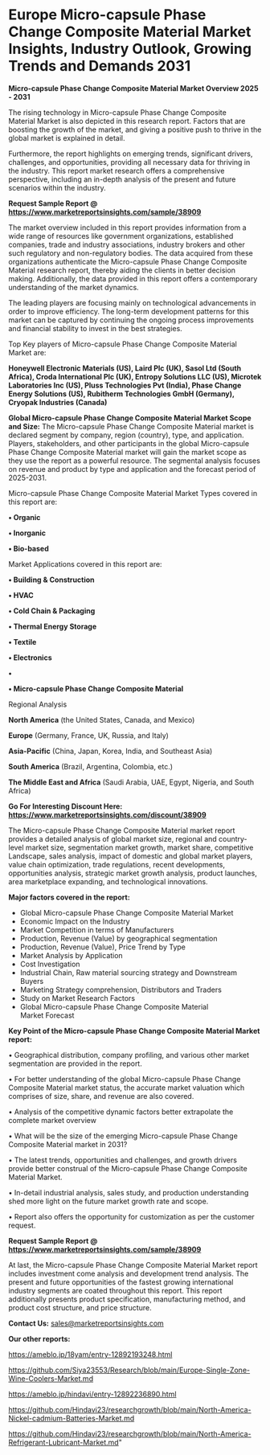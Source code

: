 # Europe Micro-capsule Phase Change Composite Material Market Insights, Industry Outlook, Growing Trends and Demands 2031

<Strong> Micro-capsule Phase Change Composite Material Market Overview 2025 - 2031</strong>

The rising technology in Micro-capsule Phase Change Composite Material Market is also depicted in this research report. Factors that are boosting the growth of the market, and giving a positive push to thrive in the global market is explained in detail.

Furthermore, the report highlights on emerging trends, significant drivers, challenges, and opportunities, providing all necessary data for thriving in the industry. This report market research offers a comprehensive perspective, including an in-depth analysis of the present and future scenarios within the industry.

<strong>Request Sample Report @ <a href=https://www.marketreportsinsights.com/sample/38909>https://www.marketreportsinsights.com/sample/38909</a></strong>

The market overview included in this report provides information from a wide range of resources like government organizations, established companies, trade and industry associations, industry brokers and other such regulatory and non-regulatory bodies. The data acquired from these organizations authenticate the Micro-capsule Phase Change Composite Material research report, thereby aiding the clients in better decision making. Additionally, the data provided in this report offers a contemporary understanding of the market dynamics.

The leading players are focusing mainly on technological advancements in order to improve efficiency. The long-term development patterns for this market can be captured by continuing the ongoing process improvements and financial stability to invest in the best strategies.

Top Key players of Micro-capsule Phase Change Composite Material Market are:

<strong>Honeywell Electronic Materials (US), Laird Plc (UK), Sasol Ltd (South Africa), Croda International Plc (UK), Entropy Solutions LLC (US), Microtek Laboratories Inc (US), Pluss Technologies Pvt (India), Phase Change Energy Solutions (US), Rubitherm Technologies GmbH (Germany), Cryopak Industries (Canada)</strong>

<strong><b>Global Micro-capsule Phase Change Composite Material Market Scope and Size:</b></strong>
The Micro-capsule Phase Change Composite Material market is declared segment by company, region (country), type, and application. Players, stakeholders, and other participants in the global Micro-capsule Phase Change Composite Material market will gain the market scope as they use the report as a powerful resource. The segmental analysis focuses on revenue and product by type and application and the forecast period of 2025-2031.

Micro-capsule Phase Change Composite Material Market Types covered in this report are:

<strong>•  Organic

•  Inorganic

•  Bio-based</strong>

Market Applications covered in this report are:

<strong>•  Building & Construction

•  HVAC

•  Cold Chain & Packaging

•  Thermal Energy Storage

•  Textile

•  Electronics

•  

•  Micro-capsule Phase Change Composite Material</strong> 

Regional Analysis

<strong>North America</strong> (the United States, Canada, and Mexico)

<strong>Europe</strong> (Germany, France, UK, Russia, and Italy)

<strong>Asia-Pacific</strong> (China, Japan, Korea, India, and Southeast Asia)

<strong>South America</strong> (Brazil, Argentina, Colombia, etc.)

<strong>The Middle East and Africa</strong> (Saudi Arabia, UAE, Egypt, Nigeria, and South Africa)

<strong>Go For Interesting Discount Here: <a href=https://www.marketreportsinsights.com/discount/38909>https://www.marketreportsinsights.com/discount/38909</a></strong>

The Micro-capsule Phase Change Composite Material market report provides a detailed analysis of global market size, regional and country-level market size, segmentation market growth, market share, competitive Landscape, sales analysis, impact of domestic and global market players, value chain optimization, trade regulations, recent developments, opportunities analysis, strategic market growth analysis, product launches, area marketplace expanding, and technological innovations.

<strong><b>Major factors covered in the report:</b></strong>
<ul>
  <li>Global Micro-capsule Phase Change Composite Material Market </li>
  <li>Economic Impact on the Industry</li>
  <li>Market Competition in terms of Manufacturers</li>
  <li>Production, Revenue (Value) by geographical segmentation</li>
  <li>Production, Revenue (Value), Price Trend by Type</li>
  <li>Market Analysis by Application</li>
  <li>Cost Investigation</li>
  <li>Industrial Chain, Raw material sourcing strategy and Downstream Buyers</li>
  <li>Marketing Strategy comprehension, Distributors and Traders</li>
  <li>Study on Market Research Factors</li>
  <li>Global Micro-capsule Phase Change Composite Material Market Forecast</li>
</ul>

<strong><b>Key Point of the Micro-capsule Phase Change Composite Material Market report:</b></strong>

• Geographical distribution, company profiling, and various other market segmentation are provided in the report.

• For better understanding of the global Micro-capsule Phase Change Composite Material market status, the accurate market valuation which comprises of size, share, and revenue are also covered.

• Analysis of the competitive dynamic factors better extrapolate the complete market overview

• What will be the size of the emerging Micro-capsule Phase Change Composite Material market in 2031?

• The latest trends, opportunities and challenges, and growth drivers provide better construal of the Micro-capsule Phase Change Composite Material Market.

• In-detail industrial analysis, sales study, and production understanding shed more light on the future market growth rate and scope.

• Report also offers the opportunity for customization as per the customer request.

<strong>Request Sample Report @ <a href=https://www.marketreportsinsights.com/sample/38909>https://www.marketreportsinsights.com/sample/38909</a></strong>

At last, the Micro-capsule Phase Change Composite Material Market report includes investment come analysis and development trend analysis. The present and future opportunities of the fastest growing international industry segments are coated throughout this report. This report additionally presents product specification, manufacturing method, and product cost structure, and price structure.

<strong>Contact Us:</strong>
sales@marketreportsinsights.com

<strong>Our other reports:</strong>

<a href=https://ameblo.jp/18yam/entry-12892193248.html>https://ameblo.jp/18yam/entry-12892193248.html</a>

<a href=https://github.com/Siya23553/Research/blob/main/Europe-Single-Zone-Wine-Coolers-Market.md>https://github.com/Siya23553/Research/blob/main/Europe-Single-Zone-Wine-Coolers-Market.md</a>

<a href=https://ameblo.jp/hindavi/entry-12892236890.html>https://ameblo.jp/hindavi/entry-12892236890.html</a>

<a href=https://github.com/Hindavi23/researchgrowth/blob/main/North-America-Nickel-cadmium-Batteries-Market.md>https://github.com/Hindavi23/researchgrowth/blob/main/North-America-Nickel-cadmium-Batteries-Market.md</a>

<a href=https://github.com/Hindavi23/researchgrowth/blob/main/North-America-Refrigerant-Lubricant-Market.md>https://github.com/Hindavi23/researchgrowth/blob/main/North-America-Refrigerant-Lubricant-Market.md</a>"
